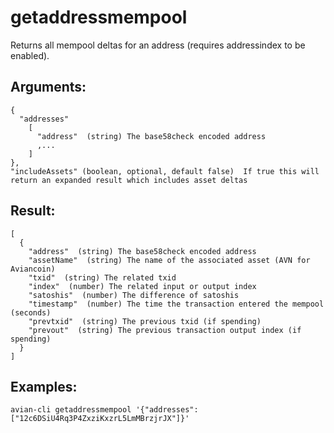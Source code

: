 # getaddressmempool

Returns all mempool deltas for an address (requires addressindex to be enabled).

## Arguments:
```
{
  "addresses"
    [
      "address"  (string) The base58check encoded address
      ,...
    ]
},
"includeAssets" (boolean, optional, default false)  If true this will return an expanded result which includes asset deltas
```

## Result:
```
[
  {
    "address"  (string) The base58check encoded address
    "assetName"  (string) The name of the associated asset (AVN for Aviancoin)
    "txid"  (string) The related txid
    "index"  (number) The related input or output index
    "satoshis"  (number) The difference of satoshis
    "timestamp"  (number) The time the transaction entered the mempool (seconds)
    "prevtxid"  (string) The previous txid (if spending)
    "prevout"  (string) The previous transaction output index (if spending)
  }
]
```

## Examples:

```avian-cli getaddressmempool '{"addresses": ["12c6DSiU4Rq3P4ZxziKxzrL5LmMBrzjrJX"]}'```